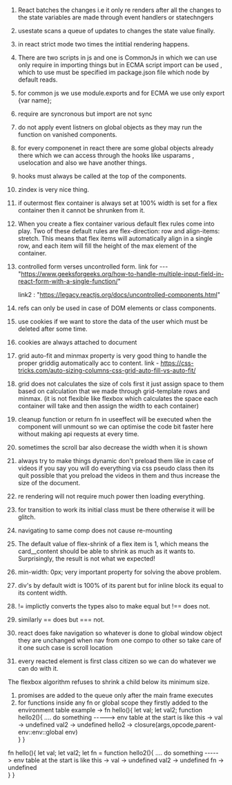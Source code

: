 1. React batches the changes i.e it only re renders after all the changes to the state variables are made through event handlers or statechngers

2. usestate scans a queue of updates to changes the state value finally.

3. in react strict mode two times the intitial rendering happens.

<!-- *******IMPORTANT THING -->

4.  There are two scripts in js and one is CommonJs in which we can use only require in importing things but in ECMA script import can be used , which to use must be specified im package.json file which node by default reads.

5.  for common js we use module.exports and for ECMA we use only export {var name};

6.  require are syncronous but import are not sync

7.  do not apply event listners on global objects as they may run the function on vanished components.

8.  for every componenet in react there are some global objects already there which we can access through the hooks like usparams , uselocation and also we have another things.

9.  hooks must always be called at the top of the components.

10. zindex is very nice thing.

11. if outermost flex container is always set at 100% width is set for a flex container then it cannot be shrunken from it.

12. When you create a flex container various default flex rules come into play.
    Two of these default rules are flex-direction: row and align-items: stretch. This means that flex items will automatically align in a single row, and each item will fill the height of the max element of the container.

13. controlled form verses uncontrolled form.
    link for --- "https://www.geeksforgeeks.org/how-to-handle-multiple-input-field-in-react-form-with-a-single-function/"

    link2 : "https://legacy.reactjs.org/docs/uncontrolled-components.html"

14. refs can only be used in case of DOM elements or class components.

15. use cookies if we want to store the data of the user which must be deleted after some time.

16. cookies are always attached to document

17. grid auto-fit and minmax property is very good thing to handle the proper griddig automatically acc to content.
    link - https://css-tricks.com/auto-sizing-columns-css-grid-auto-fill-vs-auto-fit/

18. grid does not calculates the size of cols first it just assign space to them based on calculation that we made through grid-template rows and minmax. (it is not flexible like flexbox which calculates the space each container will take and then assign the width to each container)

19. cleanup function or return fn in useeffect will be executed when the component will unmount so we can optimise the code bit faster here without making api requests at every time.

20. sometimes the scroll bar also decrease the width when it is shown

21. always try to make things dynamic don't preload them like in case of videos if you say you will do everything via css pseudo class then its quit possible that you preload the videos in them and thus increase the size of the document.

22. re rendering will not require much power then loading everything.

23. for transition to work its initial class must be there otherwise it will be glitch.

24. navigating to same comp does not cause re-mounting

25. The default value of flex-shrink of a flex item is 1, which means the card\_\_content should be able to shrink as much as it wants to. Surprisingly, the result is not what we expected!

26. min-width: 0px; very important property for solving the above problem.

27. div's by default widt is 100% of its parent but for inline block its equal to its content width.

28. != implictly converts the types also to make equal but !== does not.
29. similarly == does but === not.

30. react does fake navigation so whatever is done to global window object they are unchanged when nav from one compo to other so take care of it one such case is scroll location

31. every reacted element is first class citizen so we can do whatever we can do with it.

The flexbox algorithm refuses to shrink a child below its minimum size.

1. promises are added to the queue only after the main frame executes
2. for functions inside any fn or global scope they firstly added to the environment table
   example ->
   fn hello(){
   let val;
   let val2;
   function hello2(){
   .... do something -----> env table at the start is like this ->
   val -> undefined
   val2 -> undefined
   hello2 -> closure(args,opcode,parent-env::env::global env)  
    }
   }

fn hello(){
let val;
let val2;
let fn = function hello2(){
.... do something -----> env table at the start is like this ->
val -> undefined
val2 -> undefined
fn -> undefined  
 }
}
